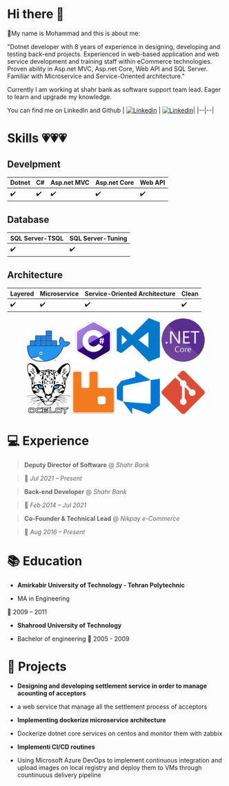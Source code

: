 
# Hi there 👋

🚀My name is Mohammad and this is about me:

"Dotnet developer with 8 years of experience in designing, developing and testing back-end projects. Experienced in web-based application and web service development and training staff within eCommerce technologies. Proven ability in Asp.net MVC, Asp.net Core, Web API and SQL Server. Familiar with Microservice and Service-Oriented architecture."

Currently I am working at shahr bank as software support team lead. Eager to learn and upgrade my knowledge.

You can find me on LinkedIn and Github
| <a  href="https://www.linkedin.com/in/mohammad-shoorabi/">![Linkedin](https://img.shields.io/badge/linkedin-0077b5?style=for-the-badge&logo=linkedin&logoColor=white)</a> | <a  href="https://github.com/mohashan">![Linkedin](https://img.shields.io/badge/github-000000?style=for-the-badge&logo=github&logoColor=white)</a>|
|--|--|

  # Skills 💗💗💗

## Develpment

| Dotnet | C# | Asp.net MVC | Asp.net Core | Web API |
|--|--|--|--|--|
| ✔️ | ✔️ | ✔️ | ✔️ | ✔️ |

  

## Database

| SQL Server-TSQL | SQL Server-Tuning |
|--|--|
| ✔️ | ✔️ |

## Architecture
| Layered | Microservice | Service-Oriented Architecture | Clean
|--|--|--|--|
| ✔️ | ✔️ | ✔️ | ✔️ |

 

<p  align="center">
<img  src="Images/DockerLogo.png"  width="100px"  title="Docker">
<img  src="Images/CSharpLogo.png"  width="100px"  alt="CSharp">
<img  src="Images/VSCodeLogo.png"  width="100px"  alt="VSCode">
<img  src="Images/DotnetCoreLogo.png"  width="100px"  alt="DotnetCore">
<img  src="Images/OcelotLogo.png"  width="100px"  alt="Ocelot">
<img  src="Images/RabbitMQLogo.png"  width="100px"  alt="Rabbitmq">
<img  src="Images/AzureDevopsLogo.png"  width="100px"  alt="AzureDevOps">
<img  src="Images/GitLogo.png"  width="100px"  alt="Git">
</p>

  
  

# 💻 Experience

>  **Deputy Director of Software** @ *Shahr Bank*

> 📆 *Jul 2021 – Present*

>  **Back-end Developer** @ *Shahr Bank*

> 📆 *Feb 2014 – Jul 2021*

>  **Co-Founder & Technical Lead** @ *Nikpay e-Commerce*

> 📆 *Aug 2016 – Present*

# 📚 Education

-  **Amirkabir University of Technology - Tehran Polytechnic**

+ MA in Engineering

📆 2009 – 2011

  
-  **Shahrood University of Technology**

+ Bachelor of engineering 📆 2005 - 2009
  
# 📝 Projects

-  **Designing and developing settlement service in order to manage acounting of acceptors**

+ a web service that manage all the settlement process of acceptors

-  **Implementing dockerize microservice architecture**

+ Dockerize dotnet core services on centos and monitor them with zabbix

-  **Implementi CI/CD routines**

+ Using Microsoft Azure DevOps to implement continuous integration and upload images on local registry and deploy them to VMs through countinuous delivery pipeline


